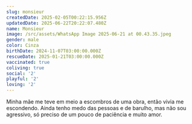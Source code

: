 ```yaml
---
slug: monsieur
createdDate: 2025-02-05T00:22:15.956Z
updatedDate: 2025-06-22T20:22:07.480Z
name: Monsieur
image: /src/assets/WhatsApp Image 2025-06-21 at 00.43.35.jpeg
gender: male
color: Cinza
birthDate: 2024-11-07T03:00:00.000Z
rescueDate: 2025-01-21T03:00:00.000Z
vaccinated: true
coliving: true
social: '2'
playful: '2'
loving: '2'
---
```




Minha mãe me teve em meio a escombros de uma obra, então vivia me escondendo. Ainda tenho medo das pessoas e de barulho, mas não sou agressivo, só preciso de um pouco de paciência e muito amor. 
